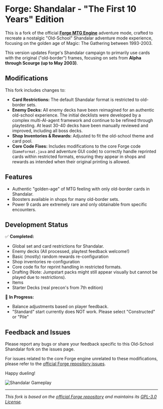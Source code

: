 # Forge: Shandalar - "The First 10 Years" Edition

This is a fork of the official **[Forge MTG Engine](https://github.com/Card-Forge/forge)** adventure mode, crafted to recreate a nostalgic "Old-School" Shandalar adventure mode experience, focusing on the golden age of Magic: The Gathering between 1993-2003.

This version updates Forge's Shandalar campaign to primarily use cards with the original ("old-border") frames, focusing on sets from **Alpha through Scourge (up to May 2003)**.

## Modifications

This fork includes changes to:

*   **Card Restrictions:** The default Shandalar format is restricted to old-border sets.
*   **Enemy Decks:** All enemy decks have been reimagined for an authentic old-school experience. The initial decklists were developed by a complex multi-AI-agent framework and continue to be refined through playtesting. At least 30-40 decks have been manually reviewed and improved, including all boss decks.
*   **Shop Inventories & Rewards:** Adjusted to fit the old-school theme and card pool.
*   **Core Code Fixes:** Includes modifications to the core Forge code (`GameFormat.java` and adventure GUI code) to correctly handle reprinted cards within restricted formats, ensuring they appear in shops and rewards as intended when their original printing is allowed.

## Features

*   Authentic "golden-age" of MTG feeling with only old-border cards in Shandalar.
*   Boosters available in shops for many old-border sets.
*   Power 9 cards are extremely rare and only obtainable from specific encounters.

## Development Status

✅ **Completed:**

*   Global set and card restrictions for Shandalar.
*   Enemy decks (All processed, playtest feedback welcome!)
*   Basic (mostly) random rewards re-configuration
*   Shop inventories re-configuration
*   Core code fix for reprint handling in restricted formats.
*   Drafting (Note: Jumpstart packs might still appear visually but cannot be played due to restrictions).
*   Items
*   Starter Decks (real precon's from 7th edition)

🔄 **In Progress:**

*   Balance adjustments based on player feedback.
*   "Standard" start currently does NOT work. Please select "Constructed" or "Pile"

## Feedback and Issues

Please report any bugs or share your feedback specific to this Old-School Shandalar fork on the issues page.

For issues related to the core Forge engine unrelated to these modifications, please refer to the [official Forge repository issues](https://github.com/Card-Forge/forge/issues).

Happy dueling!

![Shandalar Gameplay](https://github.com/user-attachments/assets/7b7837fa-3fba-49d4-b8df-9b9d2b4c1c59)

---
*This fork is based on the [official Forge repository](https://github.com/Card-Forge/forge) and maintains its [GPL-3.0 License](LICENSE).*
